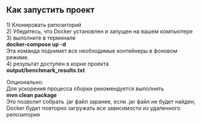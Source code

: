 <h2>Как запустить проект</h2>
1) Клонировать репозиторий<br>
2) Убедитесь, что Docker установлен и запущен на вашем компьютере<br>
3) выполните в терминале<br>
   <b>docker-compose up -d</b><br>
   Эта команда поднимет все необходимые контейнеры в фоновом режиме.<br>
4) результат доступен в корне проекта <br>
   <b>output/benchmark_results.txt</b><br>
<p></p>
Опционально:<br>
  Для ускорения процесса сборки рекомендуется выполнить <br>
  <b>mvn clean package</b><br>
  Это позволит собрать .jar файл заранее, если .jar файл не будет найден, Docker будет повторно загружать все зависимости из удаленного репозитория
